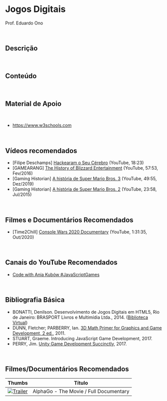 # Jogos Digitais

Prof. Eduardo Ono

<br>

## Descrição

<br>

## Conteúdo

<br>

## Material de Apoio

<br>

- https://www.w3schools.com

<br>

## Vídeos recomendados
 
* [Filipe Deschamps] [Hackearam o Seu Cérebro](https://www.youtube.com/watch?v=_hobgOFDekg) (YouTube, 18:23)
* [GAMEARANG] [The History of Blizzard Entertainment](https://www.youtube.com/watch?v=DMaSgwDgnPo) (YouTube, 57:53, Fev/2016)
* [Gaming Historian] [A história de Super Mario Bros. 3](https://www.youtube.com/watch?v=MxT6IwUtLSU) (YouTube, 49:55, Dez/2019)
* [Gaming Historian] [A história de Super Mario Bros. 2](https://www.youtube.com/watch?v=2EUYSN5aFcE) (YouTube, 23:58, Jul/2015)

<br>

## Filmes e Documentários Recomendados

* [Time2Chill] [Console Wars 2020 Documentary](https://www.youtube.com/watch?v=blQzi9EQ99c) (YouTube, 1:31:35, Out/2020)

<br>

## Canais do YouTube Recomendados

* [Code with Ania Kubów #JavaScriptGames](https://www.youtube.com/channel/UC5DNytAJ6_FISueUfzZCVsw)

<br>

## Bibliografia Básica

* BONATTI, Denilson. Desenvolvimento de Jogos Digitais em HTML5, Rio de Janeiro: BRASPORT Livros e Multimídia Ltda., 2014. ([Biblioteca Virtual](https://plataforma.bvirtual.com.br/Acervo/Publicacao/160672))
* DUNN, Fletcher; PARBERRY, Ian. [3D Math Primer for Graphics and Game Development, 2 ed.](https://archive.org/stream/3dmathprimerforgraphicsandgamedevelopment_202003), 2011.
* STUART, Graeme. Introducing JavaScript Game Development, 2017.
* PERRY, Jim. [Unity Game Development Succinctly](https://www.syncfusion.com/ebooks/unity_game_development_succinctly), 2017.

<br>

## Filmes/Documentários Recomendados

  | Thumbs | Título |
  | :-: | --- |
  | [![Trailer](https://img.youtube.com/vi/WXuK6gekU1Y/default.jpg)](https://www.youtube.com/watch?v=WXuK6gekU1Y) | AlphaGo - The Movie / Full Documentary |

<br>
